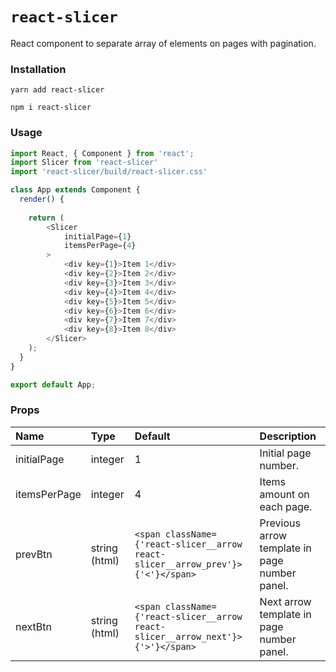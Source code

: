 # `react-slicer`

React component to separate array of elements on pages with pagination.

### Installation

```
yarn add react-slicer
```

```
npm i react-slicer
```

### Usage

```js
import React, { Component } from 'react';
import Slicer from 'react-slicer'
import 'react-slicer/build/react-slicer.css'

class App extends Component {
  render() {
    
    return (
        <Slicer
            initialPage={1}
            itemsPerPage={4}
        >
            <div key={1}>Item 1</div>
            <div key={2}>Item 2</div>
            <div key={3}>Item 3</div>
            <div key={4}>Item 4</div>
            <div key={5}>Item 5</div>
            <div key={6}>Item 6</div>
            <div key={7}>Item 7</div>
            <div key={8}>Item 8</div>
        </Slicer>
    );
  }
}

export default App;
```
### Props

| Name | Type | Default | Description
|:------ |:------ |:------ | :------ |
| initialPage | integer | 1 | Initial page number. |
| itemsPerPage | integer | 4 | Items amount on each page.|
| prevBtn | string (html) | `<span className={'react-slicer__arrow react-slicer__arrow_prev'}>{'<'}</span>` | Previous arrow template in page number panel.|
| nextBtn | string (html) | `<span className={'react-slicer__arrow react-slicer__arrow_next'}>{'>'}</span>` | Next arrow template in page number panel.|


